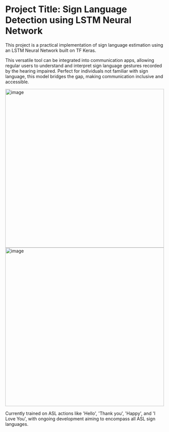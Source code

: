 # Project Title: Sign Language Detection using LSTM Neural Network

This project is a practical implementation of sign language estimation using an LSTM Neural Network built on TF Keras.

This versatile tool can be integrated into communication apps, allowing regular users to understand and interpret sign language gestures recorded by the hearing impaired. 
Perfect for individuals not familiar with sign language, this model bridges the gap, making communication inclusive and accessible.

<img width="500" alt="image" src="https://github.com/srushtisanghavi/signLanguageDetection/assets/122697366/f1e73c03-c1d3-49f8-987d-4c1b1904bc5e">
<img width="500" alt="image" src="https://github.com/srushtisanghavi/signLanguageDetection/assets/122697366/1472762a-70bb-4d89-8431-3021fc49ed16">





Currently trained on ASL actions like 'Hello', 'Thank you', 'Happy', and 'I Love You', with ongoing development aiming to encompass all ASL sign languages.

